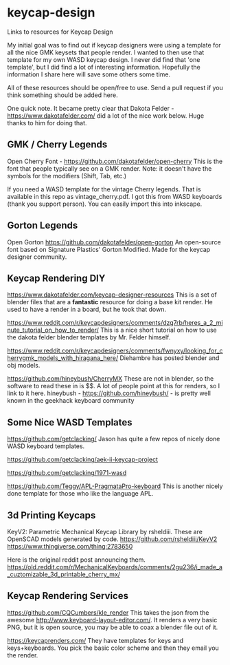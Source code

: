 # keycap-design
Links to resources for Keycap Design

My initial goal was to find out if keycap designers were using a template for all the nice GMK keysets that people render.
I wanted to then use that template for my own WASD keycap design. I never did find that 'one template', but I did find a lot of
interesting information. Hopefully the information I share here will save some others some time.

All of these resources should be open/free to use. Send a pull request if you think something should be added here.

One quick note. It became pretty clear that Dakota Felder - https://www.dakotafelder.com/ did a lot of the nice work below.
Huge thanks to him for doing that.

## GMK / Cherry Legends

Open Cherry Font - https://github.com/dakotafelder/open-cherry
This is the font that people typically see on a GMK render.
Note: it doesn't have the symbols for the modifiers (Shift, Tab, etc.)

If you need a WASD template for the vintage Cherry legends. That is available in this repo as
vintage_cherry.pdf. I got this from WASD keyboards (thank you support person). You can easily import this into inkscape.

## Gorton Legends

Open Gorton https://github.com/dakotafelder/open-gorton
An open-source font based on Signature Plastics' Gorton Modified. Made for the keycap designer community.


## Keycap Rendering DIY

https://www.dakotafelder.com/keycap-designer-resources
This is a set of blender files that are a **fantastic** resource for doing a base kit render.
He used to have a render in a board, but he took that down.

https://www.reddit.com/r/keycapdesigners/comments/dzg7rb/heres_a_2_minute_tutorial_on_how_to_render/
This is a nice short tutorial on how to use the dakota felder blender templates by Mr. Felder himself.

https://www.reddit.com/r/keycapdesigners/comments/fwnyxy/looking_for_cherrygmk_models_with_hiragana_here/
Diehambre has posted blender and obj models.

https://github.com/hineybush/CherryMX
These are not in blender, so the software
to read these in is $$. A lot of people point at this for renders, so I link to it here.
hineybush - https://github.com/hineybush/ - is pretty well known in the geekhack keyboard community

## Some Nice WASD Templates

https://github.com/getclacking/
Jason has quite a few repos of nicely done WASD keyboard templates.

https://github.com/getclacking/aek-ii-keycap-project

https://github.com/getclacking/1971-wasd

https://github.com/Teggy/APL-PragmataPro-keyboard
This is another nicely done template for those who like the language APL.

## 3d Printing Keycaps

KeyV2: Parametric Mechanical Keycap Library
by rsheldiii. These are OpenSCAD models generated by code.
https://github.com/rsheldiii/KeyV2
https://www.thingiverse.com/thing:2783650

Here is the original reddit post announcing them.
https://old.reddit.com/r/MechanicalKeyboards/comments/2gu236/i_made_a_cuztomizable_3d_printable_cherry_mx/

## Keycap Rendering Services

https://github.com/CQCumbers/kle_render
This takes the json from the awesome http://www.keyboard-layout-editor.com/.
It renders a very basic PNG, but it is open source, you may be able to coax a blender file out of it.

https://keycaprenders.com/
They have templates for keys and keys+keyboards. You pick the basic color scheme and then
they email you the render.

